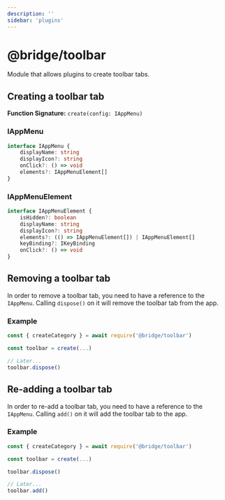 ```yaml
---
description: ''
sidebar: 'plugins'
---
```


# @bridge/toolbar

Module that allows plugins to create toolbar tabs.

## Creating a toolbar tab

**Function Signature:** `create(config: IAppMenu)`

### IAppMenu

```typescript
interface IAppMenu {
	displayName: string
	displayIcon?: string
	onClick?: () => void
	elements?: IAppMenuElement[]
}
```

### IAppMenuElement

```typescript
interface IAppMenuElement {
	isHidden?: boolean
	displayName: string
	displayIcon?: string
	elements?: (() => IAppMenuElement[]) | IAppMenuElement[]
	keyBinding?: IKeyBinding
	onClick?: () => void
}
```

## Removing a toolbar tab

In order to remove a toolbar tab, you need to have a reference to the `IAppMenu`. Calling `dispose()` on it will remove the toolbar tab from the app.

### Example

```typescript
const { createCategory } = await require('@bridge/toolbar')

const toolbar = create(...)

// Later...
toolbar.dispose()
```

## Re-adding a toolbar tab

In order to re-add a toolbar tab, you need to have a reference to the `IAppMenu`. Calling `add()` on it will add the toolbar tab to the app.

### Example

```typescript
const { createCategory } = await require('@bridge/toolbar')

const toolbar = create(...)

toolbar.dispose()

// Later...
toolbar.add()
```
